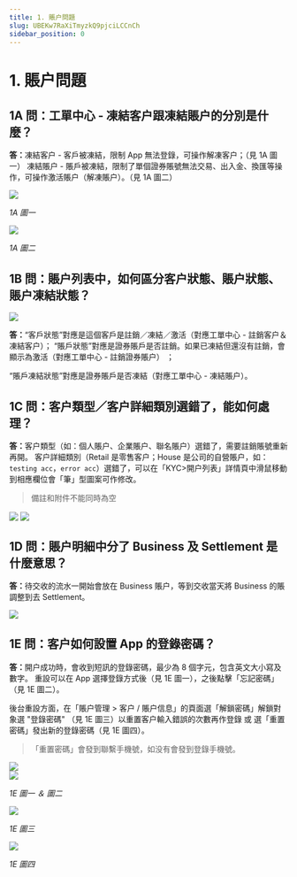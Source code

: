 ```yaml
---
title: 1. 賬户問題
slug: UBEKw7RaXiTmyzkQ9pjciLCCnCh
sidebar_position: 0
---
```



# 1. 賬户問題

## 1A 問：工單中心 - 凍結客户跟凍結賬户的分別是什麼？

<b>答：</b>凍結客户 - 客戶被凍結，限制 App 無法登錄，可操作解凍客户；（見 1A 圖一）
凍結賬户 - 賬戶被凍結，限制了單個證券賬號無法交易、出入金、換匯等操作，可操作激活賬户（解凍賬户）。（見 1A 圖二）

<img src="/assets/O4nEbEy4coQPo1xboGFcVxqDnbP.png" src-width="2706" src-height="1146" align="center"/>

<em>1A 圖一</em>

<img src="/assets/FAJebQEbVo4WnYxCMyScgH5MnOg.png" src-width="2706" src-height="1066" align="center"/>

<em>1A 圖二</em>


## 1B 問：賬户列表中，如何區分客户狀態、賬户狀態、賬户凍結狀態？

<img src="/assets/Y0b1b3jGEocYR9x9Z3UcN7F8nIh.png" src-width="2682" src-height="494" align="center"/>

<b>答：</b>“客戶狀態”對應是這個客戶是註銷／凍結／激活（對應工單中心 - 註銷客户＆凍結客户）；
“賬戶狀態”對應是證券賬戶是否註銷。如果已凍結但還沒有註銷，會顯示為激活（對應工單中心 - 註銷證券賬户） ；

“賬戶凍結狀態”對應是證券賬戶是否凍結（對應工單中心 - 凍結賬户）。

## 1C 問：客户類型／客户詳細類別選錯了，能如何處理？

<b>答：</b>客户類型（如：個人賬户、企業賬户、聯名賬户）選錯了，需要註銷賬號重新再開。
客户詳細類別（Retail 是零售客户；House 是公司的自營賬户，如：`testing acc`，`error acc`）選錯了，可以在「KYC&gt;開户列表」詳情頁中滑鼠移動到相應欄位會「筆」型圖案可作修改。

> 備註和附件不能同時為空

<img src="/assets/EFsFbUanioVdNnx43L7c3J6zn9b.png" src-width="2658" src-height="730" align="center"/>

<img src="/assets/BhYqbyom4oCbzdxJlG5cnupungd.png" src-width="2400" src-height="1262" align="center"/>

## 1D 問：賬户明細中分了 Business 及  Settlement 是什麼意思？

<b>答：</b>待交收的流水一開始會放在 Business 賬户，等到交收當天將 Business 的賬調整到去 Settlement。

<img src="/assets/DLi1biixHoYFFrxwqx9cbj2jn1f.png" src-width="2852" src-height="500" align="center"/>

## 1E 問：客户如何設置 App 的登錄密碼？

<b>答：</b>開户成功時，會收到短訊的登錄密碼，最少為 8 個字元，包含英文大小寫及數字。
重設可以在 App 選擇登錄方式後（見 1E 圖一），之後點擊「忘記密碼」（見 1E 圖二）。


後台重設方面，在「賬户管理 &gt; 客户 / 賬户信息」的頁面選「解鎖密碼」解鎖對象選 "登錄密碼"  （見 1E 圖三）以重置客户輸入錯誤的次數再作登錄 或 選「重置密碼」發出新的登錄密碼（見 1E 圖四）。

> 「重置密碼」會發到聯繫手機號，如没有會發到登錄手機號。

<div class="flex gap-3 columns-2" column-size="2">
<div class="w-[48%]" width-ratio="48">
<img src="/assets/DwUdbFZRXofHeUxhoJOcTB5onOf.png" src-width="651" src-height="1357" align="center"/>
</div>
<div class="w-[51%]" width-ratio="51">
<img src="/assets/K8m7bzcCqo9YUMxWM1ocs26LnYe.png" src-width="478" src-height="950" align="center"/>
</div>
</div>

<em>1E 圖一 ＆ 圖二</em>

<img src="/assets/LPxobZfzTog5JExOOnacnkRRn8g.png" src-width="2504" src-height="1222" align="center"/>

<em>1E 圖三</em>

<img src="/assets/OaGtbvTQHoWgQQxFHAzcgiS9nVd.png" src-width="2162" src-height="982" align="center"/>

<em>1E 圖四</em>

## 
